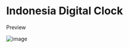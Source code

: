 # Indonesia Digital Clock

Preview

![image](https://user-images.githubusercontent.com/79729674/164594602-5380542a-1883-4be4-97c3-cf7b127471a0.png)
